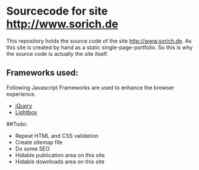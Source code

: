 # Sourcecode for site http://www.sorich.de

This repository holds the source code of the site http://www.sorich.de. As this
site is created by hand as a static single-page-portfolio. So this is why the
source code is actually the site itself.


## Frameworks used:
Following Javascript Frameworks are used to enhance the browser experience.
* [jQuery](http://jquery.com/)
* [Lightbox](http://leandrovieira.com/projects/jquery/lightbox/)


##Todo:
* Repeat HTML and CSS validation
* Create sitemap file
* Do some SEO
* Hidable publication area on this site
* Hidable downloads area on this site
